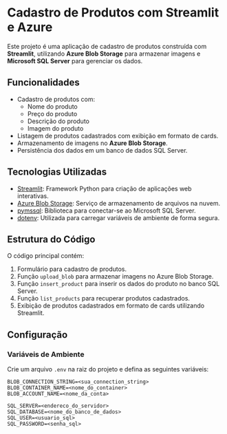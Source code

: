 # Cadastro de Produtos com Streamlit e Azure

Este projeto é uma aplicação de cadastro de produtos construída com **Streamlit**, utilizando **Azure Blob Storage** para armazenar imagens e **Microsoft SQL Server** para gerenciar os dados.

## Funcionalidades

- Cadastro de produtos com:
  - Nome do produto
  - Preço do produto
  - Descrição do produto
  - Imagem do produto
- Listagem de produtos cadastrados com exibição em formato de cards.
- Armazenamento de imagens no **Azure Blob Storage**.
- Persistência dos dados em um banco de dados SQL Server.

## Tecnologias Utilizadas

- [Streamlit](https://streamlit.io/): Framework Python para criação de aplicações web interativas.
- [Azure Blob Storage](https://azure.microsoft.com/en-us/services/storage/blobs/): Serviço de armazenamento de arquivos na nuvem.
- [pymssql](http://www.pymssql.org/): Biblioteca para conectar-se ao Microsoft SQL Server.
- [dotenv](https://pypi.org/project/python-dotenv/): Utilizada para carregar variáveis de ambiente de forma segura.

## Estrutura do Código

O código principal contém:

1. Formulário para cadastro de produtos.
2. Função `upload_blob` para armazenar imagens no Azure Blob Storage.
3. Função `insert_product` para inserir os dados do produto no banco SQL Server.
4. Função `list_products` para recuperar produtos cadastrados.
5. Exibição de produtos cadastrados em formato de cards utilizando Streamlit.

## Configuração

### Variáveis de Ambiente

Crie um arquivo `.env` na raiz do projeto e defina as seguintes variáveis:

```plaintext
BLOB_CONNECTION_STRING=<sua_connection_string>
BLOB_CONTAINER_NAME=<nome_do_container>
BLOB_ACCOUNT_NAME=<nome_da_conta>

SQL_SERVER=<endereco_do_servidor>
SQL_DATABASE=<nome_do_banco_de_dados>
SQL_USER=<usuario_sql>
SQL_PASSWORD=<senha_sql>
